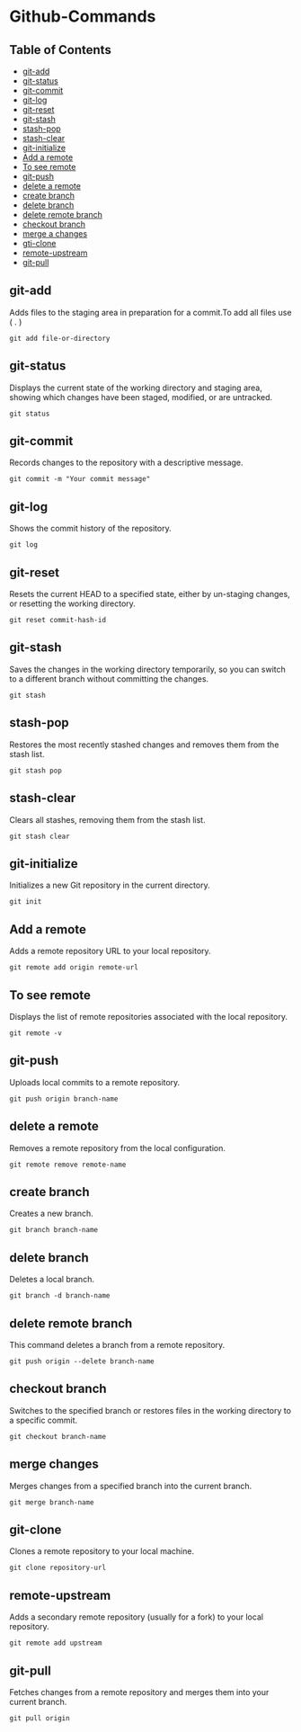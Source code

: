# Github-Commands

<h2>Table of Contents</h2>
<ul>
  <li><a href="#command-1">git-add</a></li>
  <li><a href="#command-2">git-status</a></li>
  <li><a href="#command-3">git-commit</a></li>
  <li><a href="#command-4">git-log</a></li>
  <li><a href="#command-5">git-reset</a></li>
  <li><a href="#command-6">git-stash</a></li>
  <li><a href="#command-7">stash-pop</a></li>
  <li><a href="#command-8">stash-clear</a></li>
  <li><a href="#command-9">git-initialize</a></li>
  <li><a href="#command-10">Add a remote</a></li>
  <li><a href="#command-11">To see remote</a></li>
  <li><a href="#command-12">git-push</a></li>
  <li><a href="#command-13">delete a remote</a></li>
  <li><a href="#command-14">create branch</a></li>
  <li><a href="#command-15">delete branch</a></li>
   <li><a href="#command-16">delete remote branch</a></li>
  <li><a href="#command-17">checkout branch</a></li>
  <li><a href="#command-18">merge a changes</a></li>
  <li><a href="#command-19">gti-clone</a></li>
  <li><a href="#command-20">remote-upstream</a></li>
  <li><a href="#command-21">git-pull</a></li>
</ul>


<h2 id="command-1">git-add</h2> 
<p>Adds files to the staging area in preparation for a commit.To add all files use ( . )</p> 
<pre><code>git add file-or-directory</code></pre>
  
<h2 id="command-2">git-status</h2> 
<p>Displays the current state of the working directory and staging area, showing which changes have been staged, modified, or are untracked.</p> <pre><code>git status</code></pre>

<h2 id="command-3">git-commit</h2> 
<p>Records changes to the repository with a descriptive message.</p> 
<pre><code>git commit -m "Your commit message"</code></pre>

<h2 id="command-4">git-log</h2> 
<p>Shows the commit history of the repository.</p> 
<pre><code>git log</code></pre>

<h2 id="command-5">git-reset</h2> 
<p>Resets the current HEAD to a specified state, either by un-staging changes, or resetting the working directory.</p>
<pre><code>git reset commit-hash-id</code></pre>
  
<h2 id="command-6">git-stash</h2> 
<p>Saves the changes in the working directory temporarily, so you can switch to a different branch without committing the changes.</p> <pre><code>git stash</code></pre>

<h2 id="command-7">stash-pop</h2> 
<p>Restores the most recently stashed changes and removes them from the stash list.</p> 
<pre><code>git stash pop</code></pre>

<h2 id="command-8">stash-clear</h2> 
<p>Clears all stashes, removing them from the stash list.</p>
<pre><code>git stash clear</code></pre>

<h2 id="command-9">git-initialize</h2> 
<p>Initializes a new Git repository in the current directory.
</p> <pre><code>git init</code></pre>

<h2 id="command-10">Add a remote</h2> 
<p>Adds a remote repository URL to your local repository.</p> 
<pre><code>git remote add origin remote-url</code></pre>
  
<h2 id="command-11">To see remote</h2> 
<p>Displays the list of remote repositories associated with the local repository.</p> 
<pre><code>git remote -v</code></pre>

<h2 id="command-12">git-push</h2> 
<p>Uploads local commits to a remote repository.</p> 
<pre><code>git push origin branch-name </code></pre>
  
<h2 id="command-13">delete a remote</h2> 
<p>Removes a remote repository from the local configuration.</p> 
<pre><code>git remote remove remote-name </code></pre>
  
<h2 id="command-14">create branch</h2> 
<p>Creates a new branch.</p> 
<pre><code>git branch branch-name </code></pre>
  
<h2 id="command-15">delete branch</h2>
<p>Deletes a local branch.</p> 
<pre><code>git branch -d branch-name</code></pre>
  
<h2 id="command-16">delete remote branch</h2>
<p>This command deletes a branch from a remote repository.</p> 
<pre><code>git push origin --delete branch-name</code></pre>
  
<h2 id="command-17">checkout branch</h2> 
<p>Switches to the specified branch or restores files in the working directory to a specific commit.</p>
<pre><code>git checkout branch-name</code></pre>
  
<h2 id="command-18">merge changes</h2> 
<p>Merges changes from a specified branch into the current branch.</p> 
<pre><code>git merge branch-name</code></pre>
  
<h2 id="command-19">git-clone</h2> 
<p>Clones a remote repository to your local machine.</p> 
<pre><code>git clone repository-url</code></pre>
  
<h2 id="command-20">remote-upstream</h2> 
<p>Adds a secondary remote repository (usually for a fork) to your local repository.</p>
<pre><code>git remote add upstream <upstream-repo-url> </code></pre>
  
<h2 id="command-21">git-pull</h2> 
<p>Fetches changes from a remote repository and merges them into your current branch.</p> 
<pre><code>git pull origin <branch-name></code></pre>
